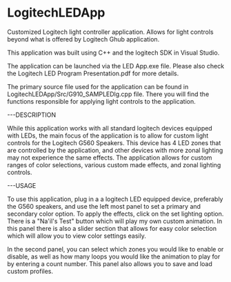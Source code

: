 # LogitechLEDApp

Customized Logitech light controller application. Allows for light controls beyond what is offered by Logitech Ghub application.

This application was built using C++ and the logitech SDK in Visual Studio. 

The application can be launched via the LED App.exe file. Please also check the Logitech LED Program Presentation.pdf for more details.

The primary source file used for the application can be found in LogitechLEDApp/Src/G910_SAMPLEDlg.cpp file. There you will find the functions responsible for applying light controls to the application.

---DESCRIPTION

While this application works with all standard logitech devices equipped with LEDs, the main focus of the application is to allow for custom light controls for the Logitech G560 Speakers. 
This device has 4 LED zones that are controlled by the application, and other devices with more zonal lighting may not experience the same effects.
The application allows for custom ranges of color selections, various custom made effects, and zonal lighting controls. 


---USAGE

To use this application, plug in a a logitech LED equipped device, preferably the G560 speakers, and use the left most panel to set a primary and secondary color option. 
To apply the effects, click on the set lighting option.
There is a "Na'il's Test" button which will play my own custom animation.
In this panel there is also a slider section that allows for easy color selection which will allow you to view color settings easily.  

In the second panel, you can select which zones you would like to enable or disable, as well as how many loops you would like the animation to play for by entering a count number. This panel also allows you to save and load custom profiles.

